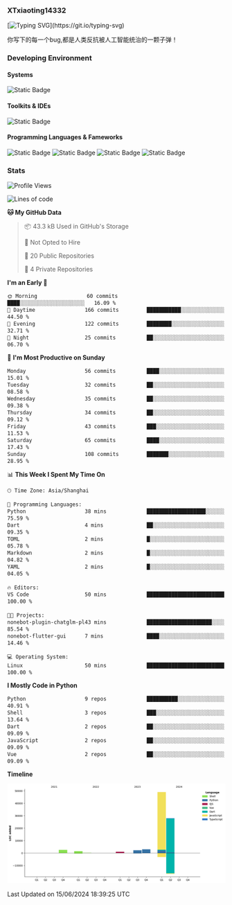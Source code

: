 ### XTxiaoting14332

[![Typing SVG](https://readme-typing-svg.herokuapp.com?font=JetBrians+Mono&pause=1000&random=false&width=435&lines=Hello+World!)](https://git.io/typing-svg)

你写下的每一个bug,都是人类反抗被人工智能统治的一颗子弹！

### Developing Environment

#### Systems

![Static Badge](https://img.shields.io/badge/Ubuntu-%20?style=flat-square&logo=ubuntu&logoColor=white&color=E34F26)

#### Toolkits & IDEs

![Static Badge](https://img.shields.io/badge/Visual%20Studio%20Code-%20?style=flat-square&logo=visualstudiocode&logoColor=white&color=blue)

#### Programming Languages & Fameworks

![Static Badge](https://img.shields.io/badge/Dart-%20?style=flat-square&logo=dart&logoColor=white&color=0175C2)
![Static Badge](https://img.shields.io/badge/Flutter-%20?style=flat-square&logo=flutter&logoColor=white&color=02569B)
![Static Badge](https://img.shields.io/badge/Python-%20?style=flat-square&logo=python&logoColor=white&color=E7A781)
![Static Badge](https://img.shields.io/badge/Bash%20Shell-%20?style=flat-square&logo=shell&logoColor=white&color=49D868)

### Stats

<!--START_SECTION:waka-->
![Profile Views](http://img.shields.io/badge/Profile%20Views-32-blue)

![Lines of code](https://img.shields.io/badge/From%20Hello%20World%20I%27ve%20Written-87.3%20thousand%20lines%20of%20code-blue)

**🐱 My GitHub Data** 

> 📦 43.3 kB Used in GitHub's Storage 
 > 
> 🚫 Not Opted to Hire
 > 
> 📜 20 Public Repositories 
 > 
> 🔑 4 Private Repositories 
 > 
**I'm an Early 🐤** 

```text
🌞 Morning                60 commits          ████░░░░░░░░░░░░░░░░░░░░░   16.09 % 
🌆 Daytime                166 commits         ███████████░░░░░░░░░░░░░░   44.50 % 
🌃 Evening                122 commits         ████████░░░░░░░░░░░░░░░░░   32.71 % 
🌙 Night                  25 commits          ██░░░░░░░░░░░░░░░░░░░░░░░   06.70 % 
```
📅 **I'm Most Productive on Sunday** 

```text
Monday                   56 commits          ████░░░░░░░░░░░░░░░░░░░░░   15.01 % 
Tuesday                  32 commits          ██░░░░░░░░░░░░░░░░░░░░░░░   08.58 % 
Wednesday                35 commits          ██░░░░░░░░░░░░░░░░░░░░░░░   09.38 % 
Thursday                 34 commits          ██░░░░░░░░░░░░░░░░░░░░░░░   09.12 % 
Friday                   43 commits          ███░░░░░░░░░░░░░░░░░░░░░░   11.53 % 
Saturday                 65 commits          ████░░░░░░░░░░░░░░░░░░░░░   17.43 % 
Sunday                   108 commits         ███████░░░░░░░░░░░░░░░░░░   28.95 % 
```


📊 **This Week I Spent My Time On** 

```text
🕑︎ Time Zone: Asia/Shanghai

💬 Programming Languages: 
Python                   38 mins             ███████████████████░░░░░░   75.59 % 
Dart                     4 mins              ██░░░░░░░░░░░░░░░░░░░░░░░   09.35 % 
TOML                     2 mins              █░░░░░░░░░░░░░░░░░░░░░░░░   05.78 % 
Markdown                 2 mins              █░░░░░░░░░░░░░░░░░░░░░░░░   04.82 % 
YAML                     2 mins              █░░░░░░░░░░░░░░░░░░░░░░░░   04.05 % 

🔥 Editors: 
VS Code                  50 mins             █████████████████████████   100.00 % 

🐱‍💻 Projects: 
nonebot-plugin-chatglm-pl43 mins             █████████████████████░░░░   85.54 % 
nonebot-flutter-gui      7 mins              ████░░░░░░░░░░░░░░░░░░░░░   14.46 % 

💻 Operating System: 
Linux                    50 mins             █████████████████████████   100.00 % 
```

**I Mostly Code in Python** 

```text
Python                   9 repos             ██████████░░░░░░░░░░░░░░░   40.91 % 
Shell                    3 repos             ███░░░░░░░░░░░░░░░░░░░░░░   13.64 % 
Dart                     2 repos             ██░░░░░░░░░░░░░░░░░░░░░░░   09.09 % 
JavaScript               2 repos             ██░░░░░░░░░░░░░░░░░░░░░░░   09.09 % 
Vue                      2 repos             ██░░░░░░░░░░░░░░░░░░░░░░░   09.09 % 
```



**Timeline**

![Lines of Code chart](https://raw.githubusercontent.com/XTxiaoting14332/XTxiaoting14332/main/assets/bar_graph.png)


 Last Updated on 15/06/2024 18:39:25 UTC
<!--END_SECTION:waka-->